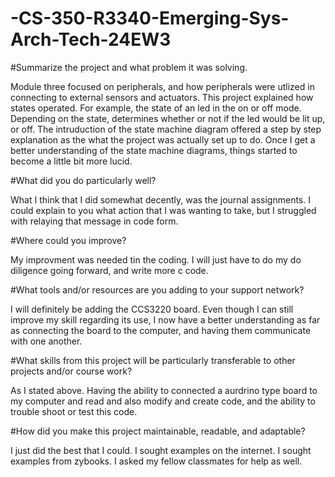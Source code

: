 # -CS-350-R3340-Emerging-Sys-Arch-Tech-24EW3

#Summarize the project and what problem it was solving.

Module three focused on peripherals, and how peripherals were utlized in connecting to external sensors and actuators.
This project explained how states operated.  For example, the state of an led in the on or off mode.  Depending on the state, determines whether or not 
if the led would be lit up, or off.  The intruduction of the state machine diagram offered a step by step explanation as the what the project was actually set up to do.
Once I get a better understanding of the state machine diagrams, things started to become a little bit more lucid.


#What did you do particularly well?

What I think that I did somewhat decently, was the journal assignments.  I could explain to you what action
that I was wanting to take, but I struggled with relaying that message in code form.



#Where could you improve?

My improvment was needed tin the coding.  I will just have to do my do diligence going forward, and write more c code.  


#What tools and/or resources are you adding to your support network?

I will definitely be adding the CCS3220 board.  Even though I can still improve my skill regarding its use,
I now have a better understanding as far as connecting the board to the computer, and having them communicate
with one another.



#What skills from this project will be particularly transferable to other projects and/or course work?

As I stated above.  Having the ability to connected a aurdrino type board to my computer and 
read and also modify and create code, and the ability to trouble shoot or test this code.


#How did you make this project maintainable, readable, and adaptable?

I just did the best that I could.  I sought examples on the internet.  I sought examples from zybooks.  I asked my
fellow classmates for help as well.  
